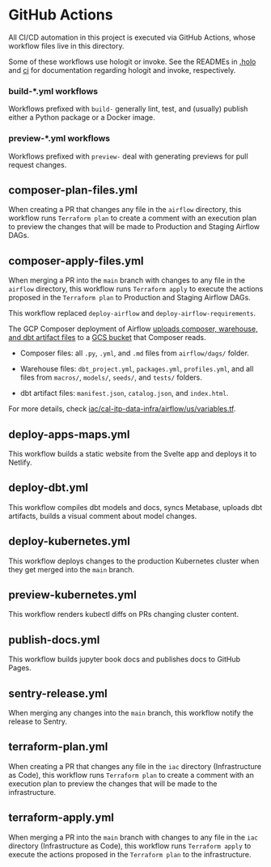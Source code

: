 # GitHub Actions

All CI/CD automation in this project is executed via GitHub Actions, whose workflow files live in this directory.

Some of these workflows use hologit or invoke. See the READMEs in [.holo](../../.holo) and [ci](../../ci) for documentation regarding hologit and invoke, respectively.


### build-\*.yml workflows

Workflows prefixed with `build-` generally lint, test, and (usually) publish either a Python package or a Docker image.


### preview-\*.yml workflows

Workflows prefixed with `preview-` deal with generating previews for pull request changes.


## composer-plan-files.yml

When creating a PR that changes any file in the `airflow` directory, this workflow runs `Terraform plan` to create a comment with an execution plan to preview the changes that will be made to Production and Staging Airflow DAGs.


## composer-apply-files.yml

When merging a PR into the `main` branch with changes to any file in the `airflow` directory, this workflow runs `Terraform apply` to execute the actions proposed in the `Terraform plan` to Production and Staging Airflow DAGs.

This workflow replaced `deploy-airflow` and `deploy-airflow-requirements`.

The GCP Composer deployment of Airflow [uploads composer, warehouse, and dbt artifact files](https://github.com/cal-itp/data-infra/blob/main/iac/cal-itp-data-infra/airflow/us/storage_bucket_object.tf) to a [GCS bucket](https://github.com/cal-itp/data-infra/blob/9a7d83b32018ebbebde07227c8241042418e62f6/iac/cal-itp-data-infra/composer/us/environment.tf#L7) that Composer reads.


  * Composer files: all `.py`, `.yml`, and `.md` files from `airflow/dags/` folder.

  * Warehouse files: `dbt_project.yml`, `packages.yml`, `profiles.yml`, and all files from `macros/`, `models/`, `seeds/`, and `tests/` folders.

  * dbt artifact files: `manifest.json`, `catalog.json`, and `index.html`.


  For more details, check [iac/cal-itp-data-infra/airflow/us/variables.tf](https://github.com/cal-itp/data-infra/blob/main/iac/cal-itp-data-infra/airflow/us/variables.tf).


## deploy-apps-maps.yml

This workflow builds a static website from the Svelte app and deploys it to Netlify.


## deploy-dbt.yml

This workflow compiles dbt models and docs, syncs Metabase, uploads dbt artifacts, builds a visual comment about model changes.


## deploy-kubernetes.yml

This workflow deploys changes to the production Kubernetes cluster when they get merged into the `main` branch.


## preview-kubernetes.yml

This workflow renders kubectl diffs on PRs changing cluster content.


## publish-docs.yml

This workflow builds jupyter book docs and publishes docs to GitHub Pages.


## sentry-release.yml

When merging any changes into the `main` branch, this workflow notify the release to Sentry.


## terraform-plan.yml

When creating a PR that changes any file in the `iac` directory (Infrastructure as Code), this workflow runs `Terraform plan` to create a comment with an execution plan to preview the changes that will be made to the infrastructure.


## terraform-apply.yml

When merging a PR into the `main` branch with changes to any file in the `iac` directory (Infrastructure as Code), this workflow runs `Terraform apply` to execute the actions proposed in the `Terraform plan` to the infrastructure.
